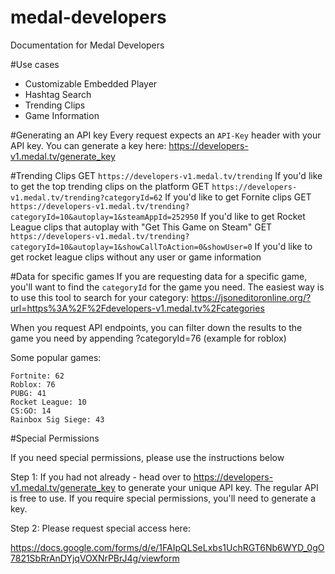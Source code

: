 # medal-developers
Documentation for Medal Developers 

#Use cases
* Customizable Embedded Player
* Hashtag Search
* Trending Clips
* Game Information

#Generating an API key
Every request expects an `API-Key` header with your API key. You can generate a key here: https://developers-v1.medal.tv/generate_key


#Trending Clips
GET `https://developers-v1.medal.tv/trending` If you'd like to get the top trending clips on the platform
GET `https://developers-v1.medal.tv/trending?categoryId=62` If you'd like to get Fornite clips
GET `https://developers-v1.medal.tv/trending?categoryId=10&autoplay=1&steamAppId=252950` If you'd like to get Rocket League clips that autoplay with "Get This Game on Steam"
GET `https://developers-v1.medal.tv/trending?categoryId=10&autoplay=1&showCallToAction=0&showUser=0` If you'd like to get rocket league clips without any user or game information

#Data for specific games
If you are requesting data for a specific game, you'll want to find the `categoryId` for the game you need. The easiest way is to use this tool to search for your category: https://jsoneditoronline.org/?url=https%3A%2F%2Fdevelopers-v1.medal.tv%2Fcategories

When you request API endpoints, you can filter down the results to the game you need by appending ?categoryId=76 (example for roblox)

Some popular games:
```
Fortnite: 62
Roblox: 76
PUBG: 41
Rocket League: 10
CS:GO: 14
Rainbox Sig Siege: 43
```

#Special Permissions

If you need special permissions, please use the instructions below

Step 1: If you had not already - head over to https://developers-v1.medal.tv/generate_key to generate your unique API key. The regular API is free to use. If you require special permissions, you'll need to generate a key. 

Step 2: Please request special access here:

https://docs.google.com/forms/d/e/1FAIpQLSeLxbs1UchRGT6Nb6WYD_0gO7821SbRrAnDYjqVOXNrPBrJ4g/viewform

